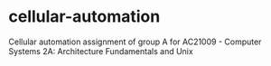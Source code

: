 # cellular-automation
Cellular automation assignment of group A for AC21009 - Computer Systems 2A: Architecture Fundamentals and Unix 
